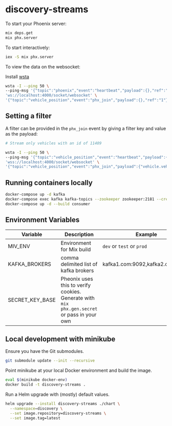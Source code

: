 # discovery-streams

To start your Phoenix server:

```bash
mix deps.get
mix phx.server
```

To start interactively:

```bash
iex -S mix phx.server
```

To view the data on the websocket:

Install [wsta](https://github.com/esphen/wsta)

```bash
wsta -I --ping 50 \
--ping-msg '{"topic":"phoenix","event":"heartbeat","payload":{},"ref":"1"}' \
'ws://localhost:4000/socket/websocket' \
'{"topic":"vehicle_position","event":"phx_join","payload":{},"ref":"1"}'
```

## Setting a filter
A filter can be provided in the `phx_join` event by giving a filter key and value as the payload:

```bash
# Stream only vehicles with an id of 11409

wsta -I --ping 50 \
--ping-msg '{"topic":"vehicle_position","event":"heartbeat","payload":{},"ref":"1"}' \
'wss://localhost:4000/socket/websocket' \
'{"topic":"vehicle_position","event":"phx_join","payload":{"vehicle.vehicle.id":"11409"},"ref":"1"}'
```

## Running containers locally

```bash
docker-compose up -d kafka
docker-compose exec kafka kafka-topics --zookeeper zookeeper:2181 --create --topic test --partitions 1 --replication-factor 1
docker-compose up -d --build consumer
```

## Environment Variables


| Variable | Description | Example |
| -------- | ----------- | ------- |
| MIV_ENV | Environment for Mix build | `dev` or `test` or `prod`
| KAFKA_BROKERS | comma delimited list of kafka brokers | kafka1.com:9092,kafka2.com:9092
| SECRET_KEY_BASE | Pheonix uses this to verify cookies. Generate with `mix phx.gen.secret` or pass in your own | |

## Local development with minikube

Ensure you have the Git submodules.

```bash
git submodule update --init --recursive
```

Point minikube at your local Docker environment and build the image.

```bash
eval $(minikube docker-env)
docker build -t discovery-streams .
```

Run a Helm upgrade with (mostly) default values.

```bash
helm upgrade --install discovery-streams ./chart \
  --namespace=discovery \
  --set image.repository=discovery-streams \
  --set image.tag=latest
```
